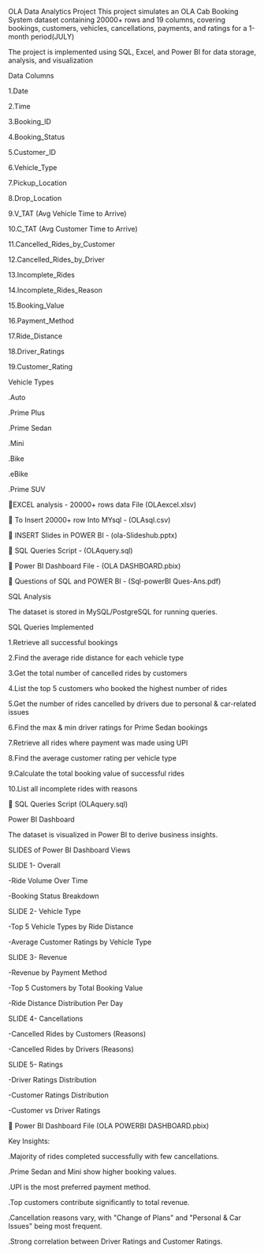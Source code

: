 OLA Data Analytics Project
This project simulates an OLA Cab Booking System dataset containing 20000+ rows and 19 columns, covering bookings, customers, vehicles, cancellations, payments, and ratings for a 1-month period(JULY) 

The project is implemented using SQL, Excel, and Power BI for data storage, analysis, and visualization


Data Columns

1.Date

2.Time

3.Booking_ID

4.Booking_Status

5.Customer_ID

6.Vehicle_Type

7.Pickup_Location

8.Drop_Location

9.V_TAT (Avg Vehicle Time to Arrive)

10.C_TAT (Avg Customer Time to Arrive)

11.Cancelled_Rides_by_Customer

12.Cancelled_Rides_by_Driver

13.Incomplete_Rides

14.Incomplete_Rides_Reason

15.Booking_Value

16.Payment_Method

17.Ride_Distance

18.Driver_Ratings

19.Customer_Rating



Vehicle Types

.Auto

.Prime Plus

.Prime Sedan

.Mini

.Bike

.eBike

.Prime SUV

📄EXCEL analysis - 20000+ rows data File (OLAexcel.xlsv)

📄 To Insert 20000+ row  Into MYsql - (OLAsql.csv)

📄 INSERT Slides in POWER BI - (ola-Slideshub.pptx)

📄 SQL Queries Script -  (OLAquery.sql)

📄  Power BI Dashboard File - (OLA DASHBOARD.pbix)

📄 Questions of SQL and POWER BI - (Sql-powerBI Ques-Ans.pdf)


 


SQL Analysis

The dataset is stored in MySQL/PostgreSQL for running queries.


SQL Queries Implemented

1.Retrieve all successful bookings

2.Find the average ride distance for each vehicle type

3.Get the total number of cancelled rides by customers

4.List the top 5 customers who booked the highest number of rides

5.Get the number of rides cancelled by drivers due to personal & car-related issues

6.Find the max & min driver ratings for Prime Sedan bookings

7.Retrieve all rides where payment was made using UPI

8.Find the average customer rating per vehicle type

9.Calculate the total booking value of successful rides

10.List all incomplete rides with reasons


📄 SQL Queries Script
 (OLAquery.sql)

 

 Power BI Dashboard

The dataset is visualized in Power BI to derive business insights.


SLIDES of Power BI Dashboard Views

SLIDE 1- Overall

-Ride Volume Over Time

-Booking Status Breakdown


SLIDE 2- Vehicle Type

-Top 5 Vehicle Types by Ride Distance

-Average Customer Ratings by Vehicle Type


SLIDE 3- Revenue

-Revenue by Payment Method

-Top 5 Customers by Total Booking Value

-Ride Distance Distribution Per Day


SLIDE 4- Cancellations

-Cancelled Rides by Customers (Reasons)

-Cancelled Rides by Drivers (Reasons)



SLIDE 5- Ratings

-Driver Ratings Distribution

-Customer Ratings Distribution

-Customer vs Driver Ratings


📄 Power BI Dashboard File
 (OLA POWERBI DASHBOARD.pbix)

 

Key Insights:

.Majority of rides completed successfully with few cancellations.

.Prime Sedan and Mini show higher booking values.

.UPI is the most preferred payment method.

.Top customers contribute significantly to total revenue.

.Cancellation reasons vary, with "Change of Plans" and "Personal & Car Issues" being most frequent.

.Strong correlation between Driver Ratings and Customer Ratings.
